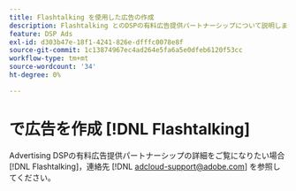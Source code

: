 ```yaml
---
title: Flashtalking を使用した広告の作成
description: Flashtalking とのDSPの有料広告提供パートナーシップについて説明します。
feature: DSP Ads
exl-id: d303b47e-18f1-4241-826e-dfffc0078e8f
source-git-commit: 1c13874967ec4ad264e5fa6a5e0dfeb6120f53cc
workflow-type: tm+mt
source-wordcount: '34'
ht-degree: 0%

---
```


# で広告を作成 [!DNL Flashtalking]

Advertising DSPの有料広告提供パートナーシップの詳細をご覧になりたい場合 [!DNL Flashtalking]，連絡先 [!DNL adcloud-support@adobe.com] を参照してください。
